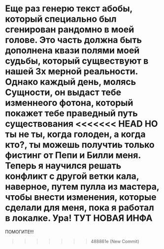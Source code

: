 Еще раз генерю текст абобы, который специально был сгенирован рандомно в моей голове.
Это часть должна быть дополнена квази полями моей судьбы, который сущвествуют в нашей 3х мерной реальности.
Однако каждый день, молясь Сущности, он выдаст тебе изменнеого фотона, который покажет тебе праведный путь существования
<<<<<<< HEAD
НО ты не ты, когда голоден, а когда кто?, ты можешь получтиь только фистинг от Пепи и Билли меня. Теперь я научился решать конфликт с другой ветки кала, наверное, путем пулла из мастера, чтобы внести изменения, которые сделали для меня, пока я работал в локалке. Ура! ТУТ НОВАЯ ИНФА
=======
ПОМОГИТЕ!!!
>>>>>>> 488861e (New Commit)

